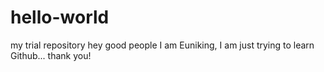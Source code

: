 # hello-world
my trial repository
 hey  good people
 I am Euniking,
 I am just trying to learn Github...
 thank you!
